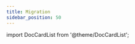 ```yaml
---
title: Migration
sidebar_position: 50
---
```


import DocCardList from '@theme/DocCardList';

<DocCardList />